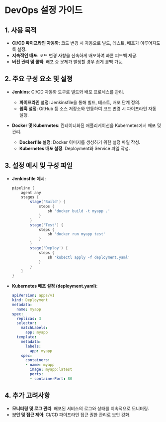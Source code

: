 # DevOps 설정 가이드

## 1. 사용 목적
- **CI/CD 파이프라인 자동화**: 코드 변경 시 자동으로 빌드, 테스트, 배포가 이루어지도록 설정.
- **지속적인 배포**: 코드 변경 사항을 신속하게 배포하여 빠른 피드백 제공.
- **버전 관리 및 롤백**: 배포 중 문제가 발생할 경우 쉽게 롤백 가능.

## 2. 주요 구성 요소 및 설정
- **Jenkins**: CI/CD 자동화 도구로 빌드와 배포 프로세스를 관리.
  - **파이프라인 설정**: Jenkinsfile을 통해 빌드, 테스트, 배포 단계 정의.
  - **웹훅 설정**: GitHub 등 소스 저장소와 연동하여 코드 변경 시 파이프라인 자동 실행.

- **Docker 및 Kubernetes**: 컨테이너화된 애플리케이션을 Kubernetes에서 배포 및 관리.
  - **Dockerfile 설정**: Docker 이미지를 생성하기 위한 설정 파일 작성.
  - **Kubernetes 배포 설정**: Deployment와 Service 파일 작성.

## 3. 설정 예시 및 구성 파일
- **Jenkinsfile 예시**:
    ```groovy
    pipeline {
        agent any
        stages {
            stage('Build') {
                steps {
                    sh 'docker build -t myapp .'
                }
            }
            stage('Test') {
                steps {
                    sh 'docker run myapp test'
                }
            }
            stage('Deploy') {
                steps {
                    sh 'kubectl apply -f deployment.yaml'
                }
            }
        }
    }
    ```

- **Kubernetes 배포 설정 (deployment.yaml)**:
    ```yaml
    apiVersion: apps/v1
    kind: Deployment
    metadata:
      name: myapp
    spec:
      replicas: 3
      selector:
        matchLabels:
          app: myapp
      template:
        metadata:
          labels:
            app: myapp
        spec:
          containers:
          - name: myapp
            image: myapp:latest
            ports:
            - containerPort: 80
    ```

## 4. 추가 고려사항
- **모니터링 및 로그 관리**: 배포된 서비스의 로그와 상태를 지속적으로 모니터링.
- **보안 및 접근 제어**: CI/CD 파이프라인 접근 권한 관리로 보안 강화.
